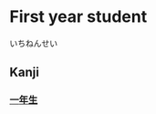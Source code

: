 # First year student
いちねんせい

## Kanji
### [一](一.md)[年](../Kanji/kanji-dict/年.md)[生](../Kanji/kanji-dict/生.md)